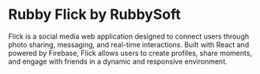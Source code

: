 # Rubby Flick by RubbySoft
Flick is a social media web application designed to connect users through photo sharing, messaging, and real-time interactions. Built with React and powered by Firebase, Flick allows users to create profiles, share moments, and engage with friends in a dynamic and responsive environment.
